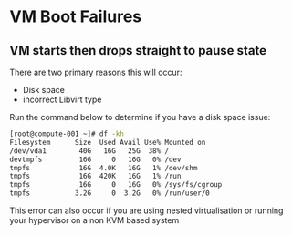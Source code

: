 # VM Boot Failures

## VM starts then drops straight to pause state

There are two primary reasons this will occur:

* Disk space
* incorrect Libvirt type

Run the command below to determine if you have a disk space issue:
```bash
[root@compute-001 ~]# df -kh
Filesystem      Size  Used Avail Use% Mounted on
/dev/vda1        40G   16G   25G  38% /
devtmpfs         16G     0   16G   0% /dev
tmpfs            16G  4.0K   16G   1% /dev/shm
tmpfs            16G  420K   16G   1% /run
tmpfs            16G     0   16G   0% /sys/fs/cgroup
tmpfs           3.2G     0  3.2G   0% /run/user/0
```


This error can also occur if you are using nested virtualisation or running your hypervisor on a non KVM based system

```bash

```